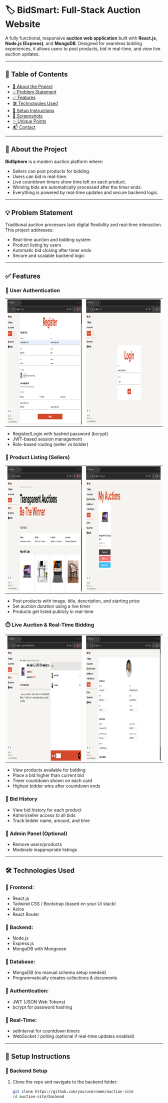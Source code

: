 # 🏷️ BidSmart: Full-Stack Auction Website

A fully functional, responsive **auction web application** built with **React.js**, **Node.js (Express)**, and **MongoDB**. Designed for seamless bidding experiences, it allows users to post products, bid in real-time, and view live auction updates.

---

## 📌 Table of Contents

- [🧠 About the Project](#-about-the-project)
- [💡 Problem Statement](#-problem-statement)
- [✅ Features](#-features)
- [🛠️ Technologies Used](#-technologies-used)
- [🚀 Setup Instructions](#-setup-instructions)
- [📸 Screenshots](#-screenshots)
- [✨ Unique Points](#-unique-points)
- [📬 Contact](#-contact)

---

## 🧠 About the Project

**BidSphere** is a modern auction platform where:
- Sellers can post products for bidding.
- Users can bid in real-time.
- Live countdown timers show time left on each product.
- Winning bids are automatically processed after the timer ends.
- Everything is powered by real-time updates and secure backend logic.

---

## 💡 Problem Statement

Traditional auction processes lack digital flexibility and real-time interaction. This project addresses:
- Real-time auction and bidding system
- Product listing by users
- Automatic bid closing after timer ends
- Secure and scalable backend logic

---

## ✅ Features

### 🔐 User Authentication
<div align="center">
  <table>
    <tr>
      <td>
        <img src="Assets/display1.png" alt="Login Page 1" width="600" height="400"/>
      </td>
      <td>
        <img src="Assets/display2.png" alt="Login Page 2" width="600" height="400"/>
      </td>
    </tr>
  </table>
</div>

- Register/Login with hashed password (bcrypt)
- JWT-based session management
- Role-based routing (seller vs bidder)

### 🛒 Product Listing (Sellers)
<div align="center">
  <table>
    <tr>
      <td>
        <img src="Assets/display3.png" alt="" width="600" height="400"/>
      </td>
      <td>
        <img src="Assets/display6.png" alt="" width="600" height="400"/>
      </td>
    </tr>
  </table>
</div>

   - Post products with image, title, description, and starting price
   - Set auction duration using a live timer
   - Products get listed publicly in real-time

### ⏱️ Live Auction & Real-Time Bidding

<div align="center">
  <table>
    <tr>
      <td>
        <img src="Assets/display4.png" alt="" width="600" height="400"/>
      </td>
      <td>
        <img src="Assets/display5.png" alt="" width="600" height="400"/>
      </td>
    </tr>
  </table>
</div>

- View products available for bidding
- Place a bid higher than current bid
- Timer countdown shown on each card
- Highest bidder wins after countdown ends

### 🧾 Bid History
- View bid history for each product
- Admin/seller access to all bids
- Track bidder name, amount, and time

### 🧰 Admin Panel (Optional)
- Remove users/products
- Moderate inappropriate listings

---

## 🛠️ Technologies Used

### 🔹 Frontend:
- React.js
- Tailwind CSS / Bootstrap (based on your UI stack)
- Axios
- React Router

### 🔹 Backend:
- Node.js
- Express.js
- MongoDB with Mongoose

### 🔹 Database:
- MongoDB (no manual schema setup needed)
- Programmatically creates collections & documents

### 🔹 Authentication:
- JWT (JSON Web Tokens)
- bcrypt for password hashing

### 🔹 Real-Time:
- setInterval for countdown timers
- WebSocket / polling (optional if real-time updates enabled)

---

## 🚀 Setup Instructions

### 🔧 Backend Setup

1. Clone the repo and navigate to the backend folder:
   ```bash
   git clone https://github.com/yourusername/auction-site
   cd auction-site/backend

